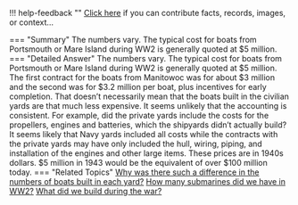 !!! help-feedback ""
    <a href="/feedback/" data-feedback-link>Click here</a>
    if you can contribute facts, records, images, or context…

<a id="summary"></a>
=== "Summary"
    The numbers vary. The typical cost for boats from Portsmouth or Mare Island during WW2 is generally quoted at $5 million.
=== "Detailed Answer"
    The numbers vary. The typical cost for boats from Portsmouth or Mare Island during WW2 is generally quoted at $5 million. The first contract for the boats from Manitowoc was for about $3 million and the second was for $3.2 million per boat, plus incentives for early completion. That doesn’t necessarily mean that the boats built in the civilian yards are that much less expensive. It seems unlikely that the accounting is consistent. For example, did the private yards include the costs for the propellers, engines and batteries, which the shipyards didn’t actually build? It seems likely that Navy yards included all costs while the contracts with the private yards may have only included the hull, wiring, piping, and installation of the engines and other large items.
    These prices are in 1940s dollars. $5 million in 1943 would be the equivalent of over $100 million today.
=== "Related Topics"
    [Why was there such a difference in the numbers of boats built in each yard?](why-was-there-such-a-difference-in-the-numbers-of-boats-built-in-each-yard.md#summary)
    [How many submarines did we have in WW2?](how-many-submarines-did-we-have-in-ww2.md#summary)
    [What did we build during the war?](what-did-we-build-during-the-war.md#summary)
